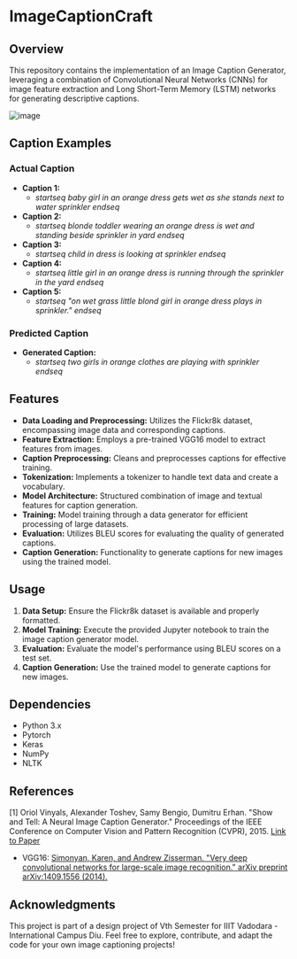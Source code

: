 # ImageCaptionCraft

## Overview

This repository contains the implementation of an Image Caption Generator, leveraging a combination of Convolutional Neural Networks (CNNs) for image feature extraction and Long Short-Term Memory (LSTM) networks for generating descriptive captions.

![image](https://github.com/Shree1291/ImageCaptionCraft/assets/97882995/e88a841d-e5bd-4a65-baaf-039733aa5083)

## Caption Examples

### Actual Caption

- **Caption 1:**
  - _startseq baby girl in an orange dress gets wet as she stands next to water sprinkler endseq_
- **Caption 2:**
  - _startseq blonde toddler wearing an orange dress is wet and standing beside sprinkler in yard endseq_
- **Caption 3:**
  - _startseq child in dress is looking at sprinkler endseq_
- **Caption 4:**
  - _startseq little girl in an orange dress is running through the sprinkler in the yard endseq_
- **Caption 5:**
  - _startseq "on wet grass little blond girl in orange dress plays in sprinkler." endseq_

### Predicted Caption

- **Generated Caption:**
  - _startseq two girls in orange clothes are playing with sprinkler endseq_

## Features

- **Data Loading and Preprocessing:** Utilizes the Flickr8k dataset, encompassing image data and corresponding captions.
- **Feature Extraction:** Employs a pre-trained VGG16 model to extract features from images.
- **Caption Preprocessing:** Cleans and preprocesses captions for effective training.
- **Tokenization:** Implements a tokenizer to handle text data and create a vocabulary.
- **Model Architecture:** Structured combination of image and textual features for caption generation.
- **Training:** Model training through a data generator for efficient processing of large datasets.
- **Evaluation:** Utilizes BLEU scores for evaluating the quality of generated captions.
- **Caption Generation:** Functionality to generate captions for new images using the trained model.

## Usage

1. **Data Setup:** Ensure the Flickr8k dataset is available and properly formatted.
2. **Model Training:** Execute the provided Jupyter notebook to train the image caption generator model.
3. **Evaluation:** Evaluate the model's performance using BLEU scores on a test set.
4. **Caption Generation:** Use the trained model to generate captions for new images.

## Dependencies

- Python 3.x
- Pytorch
- Keras
- NumPy
- NLTK

## References

[1] Oriol Vinyals, Alexander Toshev, Samy Bengio, Dumitru Erhan. "Show and Tell: A Neural Image Caption Generator." Proceedings of the IEEE Conference on Computer Vision and Pattern Recognition (CVPR), 2015. [Link to Paper](https://arxiv.org/abs/1411.4555)

- VGG16: [Simonyan, Karen, and Andrew Zisserman. "Very deep convolutional networks for large-scale image recognition." arXiv preprint arXiv:1409.1556 (2014).](https://arxiv.org/abs/1409.1556)

## Acknowledgments

This project is part of a design project of Vth Semester for IIIT Vadodara - International Campus Diu. Feel free to explore, contribute, and adapt the code for your own image captioning projects!
